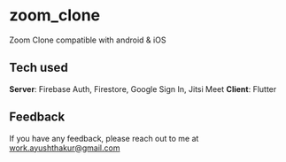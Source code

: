 # zoom_clone
Zoom Clone compatible with android & iOS

## Tech used
**Server**: Firebase Auth, Firestore, Google Sign In, Jitsi Meet
**Client**: Flutter

## Feedback
If you have any feedback, please reach out to me at work.ayushthakur@gmail.com
